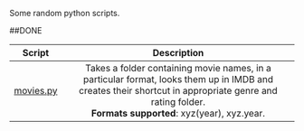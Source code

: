 Some random python scripts.

##DONE

|Script | Description|
|--- |:---:|
|[movies.py](https://github.com/Freelancer-98/Python-Scripts/blob/master/movies.py) | Takes a folder containing movie names, in a particular format, looks them up in IMDB and creates their shortcut in appropriate genre and rating folder.<br>**Formats supported**: xyz(year), xyz.year.|